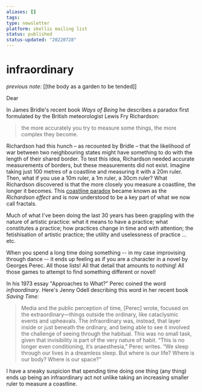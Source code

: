 ```yaml
---
aliases: []
tags: 
type: newsletter
platform: skellis mailing list
status: published
status-updated: "20220728"
---
```


# infraordinary

_previous note:_ [[the body as a garden to be tended]]

Dear

In James Bridle's recent book _Ways of Being_ he describes a paradox first formulated by the British meteorologist Lewis Fry Richardson:

> the more accurately you try to measure some things, the more complex they become.

Richardson had this hunch – as recounted by Bridle – that the likelihood of war between two neighbouring states might have something to do with the length of their shared border. To test this idea, Richardson needed accurate measurements of borders, but these measurements did not exist. Imagine taking just 100 metres of a coastline and measuring it with a 20m ruler. Then, what if you use a 10m ruler, a 1m ruler, a 30cm ruler? What Richardson discovered is that the more closely you measure a coastline, the longer it becomes. This [coastline paradox](https://en.wikipedia.org/wiki/Lewis_Fry_Richardson#Research_on_the_length_of_coastlines_and_borders) became known as the _Richardson effect_ and is now understood to be a key part of what we now call fractals. 

Much of what I've been doing the last 30 years has been grappling with the nature of artistic practice: what it means to have a practice; what constitutes a practice; how practices change in time and with attention; the fetishisation of artistic practice; the utility and uselessness of practice ... etc. 

When you spend a long time doing something -- in my case improvising through dance -- it ends up feeling as if you are a character in a novel by Georges Perec. All those lists! All that detail that amounts to nothing! All those games to attempt to find something different or novel! 

In his 1973 essay "Approaches to What?" Perec coined the word _infraordinary_. Here's Jenny Odell describing this word in her recent book _Saving Time_: 

> Media and the public perception of time, [Perec] wrote, focused on the extraordinary—things outside the ordinary, like cataclysmic events and upheavals. The infraordinary was, instead, that layer inside or just beneath the ordinary, and being able to see it involved the challenge of seeing through the habitual. This was no small task, given that invisibility is part of the very nature of habit. “This is no longer even conditioning, it’s anaesthesia,” Perec writes. “We sleep through our lives in a dreamless sleep. But where is our life? Where is our body? Where is our space?"

I have a sneaky suspicion that spending time doing one thing (any thing) ends up being an infraordinary act not unlike taking an increasing smaller ruler to measure a coastline. 
